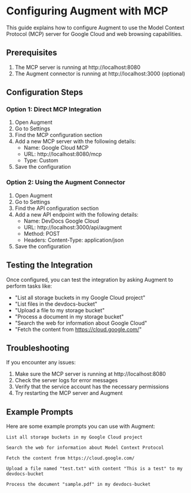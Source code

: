 # Configuring Augment with MCP

This guide explains how to configure Augment to use the Model Context Protocol (MCP) server for Google Cloud and web browsing capabilities.

## Prerequisites

1. The MCP server is running at http://localhost:8080
2. The Augment connector is running at http://localhost:3000 (optional)

## Configuration Steps

### Option 1: Direct MCP Integration

1. Open Augment
2. Go to Settings
3. Find the MCP configuration section
4. Add a new MCP server with the following details:
   - Name: Google Cloud MCP
   - URL: http://localhost:8080/mcp
   - Type: Custom
5. Save the configuration

### Option 2: Using the Augment Connector

1. Open Augment
2. Go to Settings
3. Find the API configuration section
4. Add a new API endpoint with the following details:
   - Name: DevDocs Google Cloud
   - URL: http://localhost:3000/api/augment
   - Method: POST
   - Headers: Content-Type: application/json
5. Save the configuration

## Testing the Integration

Once configured, you can test the integration by asking Augment to perform tasks like:

- "List all storage buckets in my Google Cloud project"
- "List files in the devdocs-bucket"
- "Upload a file to my storage bucket"
- "Process a document in my storage bucket"
- "Search the web for information about Google Cloud"
- "Fetch the content from https://cloud.google.com/"

## Troubleshooting

If you encounter any issues:

1. Make sure the MCP server is running at http://localhost:8080
2. Check the server logs for error messages
3. Verify that the service account has the necessary permissions
4. Try restarting the MCP server and Augment

## Example Prompts

Here are some example prompts you can use with Augment:

```
List all storage buckets in my Google Cloud project
```

```
Search the web for information about Model Context Protocol
```

```
Fetch the content from https://cloud.google.com/
```

```
Upload a file named "test.txt" with content "This is a test" to my devdocs-bucket
```

```
Process the document "sample.pdf" in my devdocs-bucket
```
